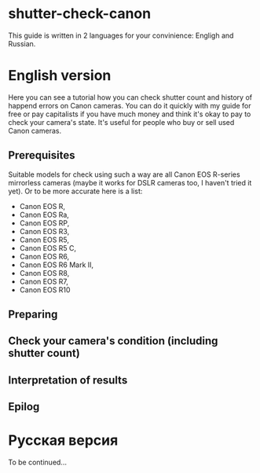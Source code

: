 # shutter-check-canon

This guide is written in 2 languages for your convinience: Engligh and Russian.

# English version
Here you can see a tutorial how you can check shutter count and history of happend errors on Canon cameras. You can do it quickly with my guide for free or pay capitalists if you have much money and think it's okay to pay to check your camera's state. It's useful for people who buy or sell used Canon cameras.

## Prerequisites
Suitable models for check using such a way are all Canon EOS R-series mirrorless cameras (maybe it works for DSLR cameras too, I haven't tried it yet).
Or to be more accurate here is a list:
- Canon EOS R,
- Canon EOS Ra,
- Canon EOS RP,
- Canon EOS R3,
- Canon EOS R5,
- Canon EOS R5 C,
- Canon EOS R6,
- Canon EOS R6 Mark II,
- Canon EOS R8,
- Canon EOS R7,
- Canon EOS R10

## Preparing

## Check your camera's condition (including shutter count)

## Interpretation of results

## Epilog


# Русская версия
To be continued...
